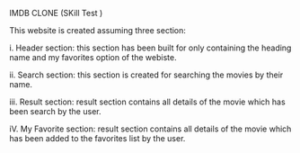 IMDB CLONE (SKill Test )

This website is created assuming three section:

i. Header section: this section has been built for only containing the heading name and my favorites option of the webiste.

ii. Search section: this section is created for searching the movies by their name.

iii. Result section: result section contains all details of the movie which has been search by the user.

iV. My Favorite section: result section contains all details of the movie which has been added to the favorites list by the user.




